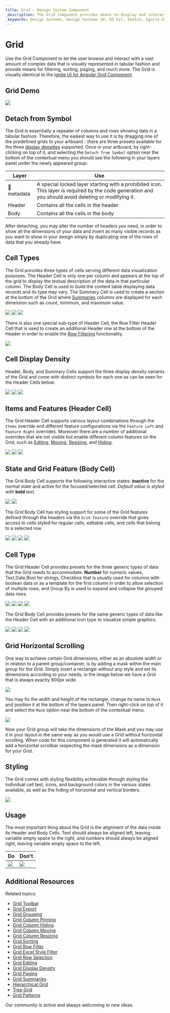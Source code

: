```yaml
---
title: Grid - Design System Component
_description: The Grid Component provides means to display and interact with high-quantities of data structured in a tabular fashion.
_keywords: Design Systems, Design Systems UX, UI kit, Sketch, Ignite UI for Angular, Sketch to Angular, Sketch to Angular, Angular, Angular Design System, Export code from Sketch, Design Kits for Angular, Sketch HTML, Sketch to HTML, Sketch UI kits
---
```


# Grid

Use the Grid Component to let the user browse and interact with a vast amount of complex data that is visually represented in tabular fashion and provide means for filtering, sorting, paging, and much more. The Grid is visually identical to the [Ignite UI for Angular Grid Component](https://www.infragistics.com/products/ignite-ui-angular/angular/components/grid.html)

## Grid Demo

<img class="responsive-img" src="../images/grid_demo.png" srcset="../images/grid_demo@2x.png 2x" />

## Detach from Symbol

The Grid is essentially a repeater of columns and rows showing data in a tabular fashion. Therefore, the easiest way to use it is by dragging one of the predefined grids to your artboard - there are three presets available for the three [display densities](grid-display-density.md) supported. Once in your artboard, by right-clicking on top of it, and selecting the `Detach from Symbol` option near the bottom of the contextual menu you should see the following in your layers panel under the newly appeared group:

| Layer                                    | Use                                                                                                                                                  |
| ---------------------------------------- | ---------------------------------------------------------------------------------------------------------------------------------------------------- |
| 🚫 metadata | A special locked layer starting with a prohibited icon. This layer is required by the code generation and you should avoid deleting or modifying it. |
| Header                                   | Contains all the cells in the header                                                                                                                 |
| Body                                     | Contains all the cells in the body                                                                                                                   |

After detaching, you may alter the number of headers you need, in order to show all the dimensions of your data and insert as many visible records as you want to show in your design simply by duplicating one of the rows of data that you already have.

## Cell Types

The Grid provides three types of cells serving different data visualization purposes. The Header Cell is only one per column and appears at the top of the grid to display the textual description of the data in that particular column. The Body Cell is used to build the content table displaying data records and its type may vary. The Summary Cell is used to create a section at the bottom of the Grid where [Summaries](grid-summaries.md) columns are displayed for each dimension such as count, minimum, and maximum value.

<img class="responsive-img" src="../images/grid_cell_header.png" srcset="../images/grid_cell_header@2x.png 2x" />
<img class="responsive-img" src="../images/grid_cell_body.png" srcset="../images/grid_cell_body@2x.png 2x" />
<img class="responsive-img" src="../images/grid_cell_summary.png" srcset="../images/grid_cell_summary@2x.png 2x" />

There is also one special sub-type of Header Cell, the Row Filter Header Cell that is used to create an additional Header row at the bottom of the Header in order to enable the [Row Filtering](grid-row-filter.md) functionality.

<img class="responsive-img" src="../images/grid_cell_header_filter.png" srcset="../images/grid_cell_header_filter@2x.png 2x" />

## Cell Display Density

Header, Body, and Summary Cells support the three display density variants of the Grid and come with distinct symbols for each one as can be seen for the Header Cells below:

<img class="responsive-img" src="../images/grid_cell_header_comfortable.png" srcset="../images/grid_cell_header_comfortable@2x.png 2x" />
<img class="responsive-img" src="../images/grid_cell_header_cosy.png" srcset="../images/grid_cell_header_cosy@2x.png 2x" />
<img class="responsive-img" src="../images/grid_cell_header_compact.png" srcset="../images/grid_cell_header_compact@2x.png 2x" />

## Items and Features (Header Cell)

The Grid Header Cell supports various layout combinations through the `Items` override and different feature configurations via the `Feature Left` and `Feature Right` overrides. Moreover there are a number of additional overrides that are not visible but enable different column features on the Grid, such as [Editing](grid-editing.md), [Moving](grid-column-moving.md), [Resizing](grid-column-resizing.md), and [Hiding](grid-column-hiding.md).

<img class="responsive-img" src="../images/grid_cell_header_no-icon.png" srcset="../images/grid_cell_header_no-icon@2x.png 2x" />
<img class="responsive-img" src="../images/grid_cell_header_icon.png" srcset="../images/grid_cell_header_icon@2x.png 2x" />
<img class="responsive-img" src="../images/grid_cell_header_icons.png" srcset="../images/grid_cell_header_icons@2x.png 2x" />

## State and Grid Feature (Body Cell)

The Grid Body Cell supports the following interactive states: **inactive** for the normal state and active for the focused/selected cell.
_Default value is styled with_ **bold** _text._

<img class="responsive-img" src="../images/grid_cell_body_cell-inactive.png" srcset="../images/grid_cell_body_cell-inactive@2x.png 2x" />
<img class="responsive-img" src="../images/grid_cell_body_cell-active.png" srcset="../images/grid_cell_body_cell-active@2x.png 2x" />

The Grid Body Cell has styling support for some of the Grid features defined through the headers via the `Grid Feature` override that gives access to cells styled for regular cells, editable cells, and cells that belong to a selected row.

<img class="responsive-img" src="../images/grid_cell_body_row-selected.png" srcset="../images/grid_cell_body_row-selected@2x.png 2x" />
<img class="responsive-img" src="../images/grid_cell_body_editing_cell.png" srcset="../images/grid_cell_body_editing_cell@2x.png 2x" />
<img class="responsive-img" src="../images/grid_cell_body_row-editing-nofocus.png" srcset="../images/grid_cell_body_row-editing-nofocus@2x.png 2x" />
<img class="responsive-img" src="../images/grid_cell_body_row-editing-focus.png" srcset="../images/grid_cell_body_row-editing-focus@2x.png 2x" />

## Cell Type

The Grid Header Cell provides presets for the three generic types of data that the Grid needs to accommodate: **Number** for numeric values, Text,Date,Bool for strings, Checkbox that is usually used for columns with boolean data or as a template for the first column in order to allow selection of multiple rows, and Group By is used to expand and collapse the grouped data rows.

<img class="responsive-img" src="../images/grid_cell_header_number.png" srcset="../images/grid_cell_header_number@2x.png 2x" />
<img class="responsive-img" src="../images/grid_cell_header_text.png" srcset="../images/grid_cell_header_text@2x.png 2x" />
<img class="responsive-img" src="../images/grid_cell_header_checkbox.png" srcset="../images/grid_cell_header_checkbox@2x.png 2x" />
<img class="responsive-img" src="../images/grid_cell_header_groupby.png" srcset="../images/grid_cell_header_groupby@2x.png 2x" />

The Grid Body Cell provides presets for the same generic types of data like the Header Cell with an additional icon type to visualize simple graphics.

<img class="responsive-img" src="../images/grid_cell_body_number.png" srcset="../images/grid_cell_body_number@2x.png 2x" />
<img class="responsive-img" src="../images/grid_cell_body_text.png" srcset="../images/grid_cell_body_text@2x.png 2x" />
<img class="responsive-img" src="../images/grid_cell_body_checkbox.png" srcset="../images/grid_cell_body_checkbox@2x.png 2x" />
<img class="responsive-img" src="../images/grid_cell_body_icon.png" srcset="../images/grid_cell_body_icon@2x.png 2x" />

## Grid Horizontal Scrolling

One way to achieve certain Grid dimensions, either as an absolute width or in relation to a parent group/container, is by adding a mask within the main group for the Grid. Simply insert a rectangle without any style and set its dimensions according to your needs, in the image below we have a Grid that is always exactly 800px wide.

<img class="responsive-img" src="../images/grid_horizontal_scroll_rect.png" srcset="../images/grid_horizontal_scroll_rect@2x.png 2x" />

You may fix the width and height of the rectangle, change its name to `Mask` and position it at the bottom of the layers panel. Then right-click on top of it and select the `Mask` option near the bottom of the contextual menu.

<img class="responsive-img" src="../images/grid_horizontal_scroll_masked.png" srcset="../images/grid_horizontal_scroll_masked@2x.png 2x" />

Now your Grid group will take the dimensions of the Mask and you may use it in your layout in the same way as you would use a Grid without horizontal scrolling. When code for this component is generated it will automatically add a horizontal scrollbar respecting the mask dimensions as a dimension for your Grid.

## Styling

The Grid comes with styling flexibility achievable through styling the individual cell text, icons, and background colors in the various states available, as well as the hiding of horizontal and vertical borders.

<img class="responsive-img" src="../images/grid_styling.png" srcset="../images/grid_styling@2x.png 2x" />

## Usage

The most important thing about the Grid is the alignment of the data inside its Header and Body Cells. Text should always be aligned left, leaving variable empty space to the right, and numbers should always be aligned right, leaving variable empty space to the left.

| Do                                                                                                | Don't                                                                                                 |
| ------------------------------------------------------------------------------------------------- | ----------------------------------------------------------------------------------------------------- |
| <img class="responsive-img" src="../images/grid_do1.png" srcset="../images/grid_do1@2x.png 2x" /> | <img class="responsive-img" src="../images/grid_dont1.png" srcset="../images/grid_dont1@2x.png 2x" /> |

## Additional Resources

Related topics:

- [Grid Toolbar](grid-toolbar.md)
- [Grid Export](grid-export.md)
- [Grid Grouping](grid-grouping.md)
- [Grid Column Pinning](grid-column-pinning.md)
- [Grid Column Hiding](grid-column-hiding.md)
- [Grid Column Moving](grid-column-moving.md)
- [Grid Column Resizing](grid-column-resizing.md)
- [Grid Sorting](grid-sorting.md)
- [Grid Row Filter](grid-row-filter.md)
- [Grid Excel Style Filter](grid-excel-style-filter.md)
- [Grid Row Selection](grid-row-selection.md)
- [Grid Editing](grid-editing.md)
- [Grid Display Density](grid-display-density.md)
- [Grid Paging](grid-paging.md)
- [Grid Summaries](grid-summaries.md)
- [Hierarchical Grid](hierarchical-grid.md)
- [Tree Grid](tree-grid.md)
- [Grid Patterns](../patterns/grid.md)
  <div class="divider--half"></div>

Our community is active and always welcoming to new ideas.
